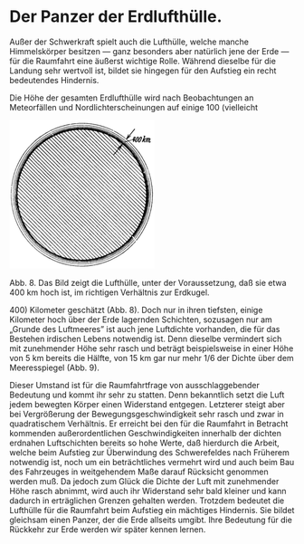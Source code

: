 Der Panzer der Erdlufthülle.
============================

Außer der Schwerkraft spielt auch die Lufthülle, welche
manche Himmelskörper besitzen — ganz besonders aber natürlich
jene der Erde — für die Raumfahrt eine äußerst wichtige
Rolle. Während dieselbe für die Landung sehr wertvoll ist,
bildet sie hingegen für den Aufstieg ein recht bedeutendes
Hindernis.

Die Höhe der gesamten Erdlufthülle wird nach Beobachtungen
an Meteorfällen und Nordlichterscheinungen auf einige 100 (vielleicht
<div class="image" float="right"><img alt="Lufthülle der Erde" src="abb08.png"/>
<p>Abb. 8. Das Bild zeigt die Lufthülle, unter der Voraussetzung,
daß sie etwa 400 km hoch ist, im richtigen Verhältnis zur Erdkugel.</p></div>
400) Kilometer geschätzt (Abb. 8). Doch nur in ihren tiefsten, einige
Kilometer hoch über der Erde lagernden Schichten, sozusagen nur am
„Grunde des Luftmeeres” ist auch jene Luftdichte vorhanden, die für
das Bestehen irdischen Lebens notwendig ist. Denn dieselbe vermindert
sich mit zunehmender Höhe sehr rasch und beträgt beispielsweise
in einer Höhe von 5 km bereits die Hälfte, von 15 km gar nur mehr
1/6 der Dichte über dem Meeresspiegel (Abb. 9).

Dieser Umstand ist für die Raumfahrtfrage von ausschlaggebender
Bedeutung und kommt ihr sehr zu statten. Denn bekanntlich
setzt die Luft jedem bewegten Körper einen Widerstand
entgegen. Letzterer steigt aber bei Vergrößerung der 
Bewegungsgeschwindigkeit sehr rasch und zwar in quadratischem Verhältnis.
Er erreicht bei den für die Raumfahrt in Betracht kommenden
außerordentlichen Geschwindigkeiten innerhalb der dichten erdnahen
Luftschichten bereits so hohe Werte, daß hierdurch die
Arbeit, welche beim Aufstieg zur Überwindung des Schwerefeldes
nach Früherem notwendig ist, noch um ein beträchtliches
vermehrt wird und auch beim Bau des Fahrzeuges in weitgehendem
Maße darauf Rücksicht genommen werden muß. Da
jedoch zum Glück die Dichte der Luft mit zunehmender Höhe
rasch abnimmt, wird auch ihr Widerstand sehr bald kleiner und
kann dadurch in erträglichen Grenzen gehalten werden. Trotzdem
bedeutet die Lufthülle für die Raumfahrt beim Aufstieg
ein mächtiges Hindernis. Sie bildet gleichsam einen Panzer, der
die Erde allseits umgibt. Ihre Bedeutung für die Rückkehr zur
Erde werden wir später kennen lernen.

